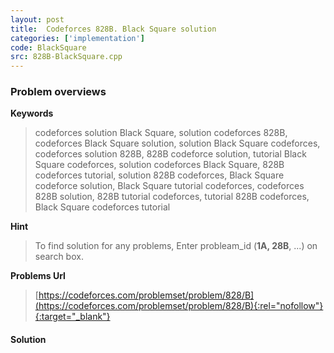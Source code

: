 ```yaml
---
layout: post
title:  Codeforces 828B. Black Square solution
categories: ['implementation']
code: BlackSquare
src: 828B-BlackSquare.cpp
---
```

### **Problem overviews**

**Keywords**
> codeforces solution Black Square, solution codeforces 828B, codeforces Black Square solution, solution Black Square codeforces, codeforces solution 828B, 828B codeforce solution, tutorial Black Square codeforces, solution codeforces Black Square, 828B codeforces tutorial, solution 828B codeforces, Black Square codeforce solution, Black Square tutorial codeforces, codeforces 828B solution, 828B tutorial codeforces, tutorial 828B codeforces, Black Square codeforces tutorial

**Hint**
> To find solution for any problems, Enter probleam_id (**1A, 28B**, ...) on search box. 

**Problems Url**
> [https://codeforces.com/problemset/problem/828/B](https://codeforces.com/problemset/problem/828/B){:rel="nofollow"}{:target="_blank"}

#### **Solution**



